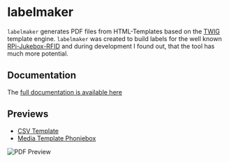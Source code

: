 # labelmaker

`labelmaker` generates PDF files from HTML-Templates based on the [TWIG](https://twig.symfony.com/) template engine. `labelmaker` was created to build labels for the well known [RPi-Jukebox-RFID](https://github.com/MiczFlor/RPi-Jukebox-RFID) and during development I found out, that the tool has much more potential.

## Documentation
The [full documentation is available here](https://pilabor.com/labelmaker) 

## Previews

- [CSV Template](https://github.com/sandreas/labelmaker/blob/main/samples/use-csv-data-uri/use-csv-data-uri.pdf)
- [Media Template Phoniebox](https://github.com/sandreas/labelmaker/blob/main/samples/use-media-data-uri/use-media-data-uri-hook.pdf)

![PDF Preview](img/articles/labelmaker/pdf-preview.png)
